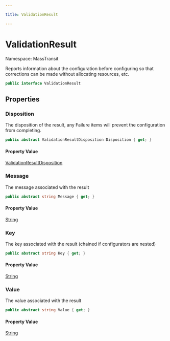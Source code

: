 ```yaml
---

title: ValidationResult

---
```


# ValidationResult

Namespace: MassTransit

Reports information about the configuration before configuring
 so that corrections can be made without allocating resources, etc.

```csharp
public interface ValidationResult
```

## Properties

### **Disposition**

The disposition of the result, any Failure items will prevent
 the configuration from completing.

```csharp
public abstract ValidationResultDisposition Disposition { get; }
```

#### Property Value

[ValidationResultDisposition](../masstransit/validationresultdisposition)<br/>

### **Message**

The message associated with the result

```csharp
public abstract string Message { get; }
```

#### Property Value

[String](https://learn.microsoft.com/en-us/dotnet/api/system.string)<br/>

### **Key**

The key associated with the result (chained if configurators are nested)

```csharp
public abstract string Key { get; }
```

#### Property Value

[String](https://learn.microsoft.com/en-us/dotnet/api/system.string)<br/>

### **Value**

The value associated with the result

```csharp
public abstract string Value { get; }
```

#### Property Value

[String](https://learn.microsoft.com/en-us/dotnet/api/system.string)<br/>
